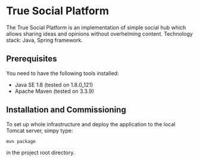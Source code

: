 # True Social Platform
The True Social Platform is an implementation of simple social hub which allows sharing ideas and opinions without overhelming content. 
Technology stack: Java, Spring framework.

## Prerequisites
You need to have the following tools installed:
 - Java SE 1.8 (tested on 1.8.0_121)
 - Apache Maven (tested on 3.3.9)

## Installation and Commissioning
To set up whole infrastructure and deploy the application to the local Tomcat server, simpy type:
```
mvn package
```
in the project root directory.

